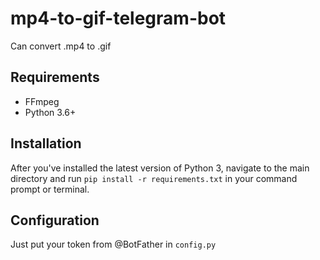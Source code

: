 # mp4-to-gif-telegram-bot
Can convert .mp4 to .gif

## Requirements

* FFmpeg
* Python 3.6+

## Installation

After you've installed the latest version of Python 3, navigate to the main directory and run `pip install -r requirements.txt` in your command prompt or terminal.

## Configuration

Just put your token from @BotFather in `config.py`
